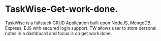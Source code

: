 # TaskWise-Get-work-done.
TaskWise is a fullstack CRUD Application built upon NodeJS, MongoDB, Express, EJS with secured login support. TW allows user to store personal notes in a dashboard and focus is on get work done.
